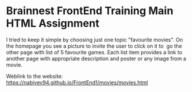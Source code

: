 # Brainnest FrontEnd Training Main HTML Assignment

I tried to keep it simple by choosing just one topic "favourite movies". On the homepage you see a picture to invite the user to click on it to  go the other page with list of 5 favourite games. Each list item provides a link to another page with appropriate description and poster or any image from a movie.

Weblink  to the website: https://nabiyev94.github.io/FrontEnd1/movies/movies.html
 
